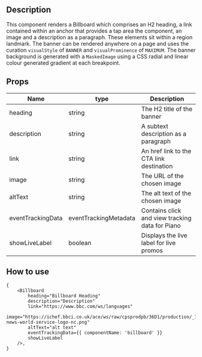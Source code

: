 ## Description

This component renders a Billboard which comprises an H2 heading, a link contained within an anchor that provides a tap area the component, an image and a description as a paragraph. These elements sit within a region landmark. The banner can be rendered anywhere on a page and uses the curation `visualStyle` of `BANNER` and `visualProminence` of `MAXIMUM`. The banner background is generated with a `MaskedImage` using a CSS radial and linear colour generated gradient at each breakpoint.

## Props

| Name                 | type                   | Description                                    |
| ---------------------| -----------------------| -----------------------------------------------|
| heading              | string                 | The H2 title of the banner                     |
| description          | string                 | A subtext description as a paragraph           |
| link                 | string                 | An href link to the CTA link destination       |
| image                | string                 | The URL of the chosen image                    |
| altText              | string                 | The alt text of the chosen image               |
| eventTrackingData    | eventTrackingMetadata  | Contains click and view tracking data for Piano|
| showLiveLabel        | boolean                | Displays the live label for live promos        |

## How to use

```tsx
{
    <Billboard
        heading="Billboard Heading"
        description="Description"
        link="https://www.bbc.com/ws/languages"
        image="https://ichef.bbci.co.uk/ace/ws/raw/cpsprodpb/36D1/production/_127933041__63970643_bbc-news-world-service-logo-nc.png"
        altText="alt text"
        eventTrackingData={{ componentName: 'billboard' }}
        showLiveLabel
    />,
}
```
